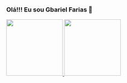### Olá!!! Eu sou Gbariel Farias 👋

<!--
**GabrielFsan/GabrielFsan** is a ✨ _special_ ✨ repository because its `README.md` (this file) appears on your GitHub profile.

Here are some ideas to get you started:

- 🔭 I’m currently working on ...
- 🌱 I’m currently learning ...
- 👯 I’m looking to collaborate on ...
- 🤔 I’m looking for help with ...
- 💬 Ask me about ...
- 📫 How to reach me: ...
- 😄 Pronouns: ...
- ⚡ Fun fact: ...
-->

<a href="https://github.com/GabrielFsan">
  <img height="150em" src="https://github-readme-stats.vercel.app/api?username=GabrielFsan&show_icons=true&theme=dracula&title_color=1DE0BC&include_all_commits=true&count_private=true"/>
    
  <img height="150em" src="https://github-readme-stats.vercel.app/api/top-langs/?username=GabrielFsan&layout=compact&langs_count=7&theme=dracula&title_color=1DE0BC"/>
</div>
